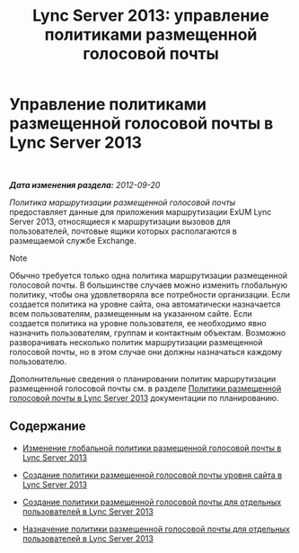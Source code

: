﻿---
title: 'Lync Server 2013: управление политиками размещенной голосовой почты'
TOCTitle: Управление политиками размещенной голосовой почты
ms:assetid: 50ff22e3-9c8b-4a33-a72f-d149892acf53
ms:mtpsurl: https://technet.microsoft.com/ru-ru/library/Gg398332(v=OCS.15)
ms:contentKeyID: 49309768
ms.date: 05/19/2016
mtps_version: v=OCS.15
ms.translationtype: HT
---

# Управление политиками размещенной голосовой почты в Lync Server 2013

 

_**Дата изменения раздела:** 2012-09-20_

*Политика маршрутизации размещенной голосовой почты* предоставляет данные для приложения маршрутизации ExUM Lync Server 2013, относящиеся к маршрутизации вызовов для пользователей, почтовые ящики которых располагаются в размещаемой службе Exchange.

> [!note]  
> Обычно требуется только одна политика маршрутизации размещенной голосовой почты. В большинстве случаев можно изменить глобальную политику, чтобы она удовлетворяла все потребности организации. Если создается политика на уровне сайта, она автоматически назначается всем пользователям, размещенным на указанном сайте. Если создается политика на уровне пользователя, ее необходимо явно назначить пользователям, группам и контактным объектам. Возможно разворачивать несколько политик маршрутизации размещенной голосовой почты, но в этом случае они должны назначаться каждому пользователю.

Дополнительные сведения о планировании политик маршрутизации размещенной голосовой почты см. в разделе [Политики размещенной голосовой почты в Lync Server 2013](lync-server-2013-hosted-voice-mail-policies.md) документации по планированию.

## Содержание

  - [Изменение глобальной политики размещенной голосовой почты в Lync Server 2013](lync-server-2013-modify-the-global-hosted-voice-mail-policy.md)

  - [Создание политики размещенной голосовой почты уровня сайта в Lync Server 2013](lync-server-2013-create-a-site-level-hosted-voice-mail-policy.md)

  - [Создание политики размещенной голосовой почты для отдельных пользователей в Lync Server 2013](lync-server-2013-create-a-per-user-hosted-voice-mail-policy.md)

  - [Назначение политики размещенной голосовой почты для отдельных пользователей в Lync Server 2013](lync-server-2013-assign-a-per-user-hosted-voice-mail-policy.md)

